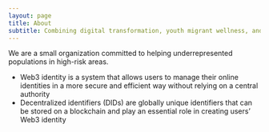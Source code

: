 ```yaml
---
layout: page
title: About
subtitle: Combining digital transformation, youth migrant wellness, and self sovereign identity web3.
---
```


We are a small organization committed to helping underrepresented populations in high-risk areas.

- Web3 identity is a system that allows users to manage their online identities in a more secure and efficient way without relying on a central authority 
- Decentralized identifiers (DIDs) are globally unique identifiers that can be stored on a blockchain and play an essential role in creating users’ Web3 identity

